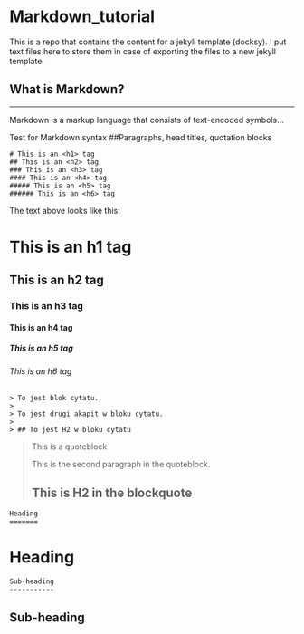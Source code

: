 # Markdown_tutorial
This is a repo that contains the content for a jekyll template (docksy). I put text files here to store them in case of exporting the files to a new jekyll template.

## What is Markdown?
---

Markdown is a markup language that consists of text-encoded symbols...

Test for Markdown syntax
##Paragraphs, head titles, quotation blocks
```
# This is an <h1> tag
## This is an <h2> tag
### This is an <h3> tag
#### This is an <h4> tag
##### This is an <h5> tag
###### This is an <h6> tag
```
The text above looks like this:

# This is an h1 tag
## This is an h2 tag
### This is an h3 tag
#### This is an h4 tag
##### This is an h5 tag
###### This is an h6 tag

```
> To jest blok cytatu.
>
> To jest drugi akapit w bloku cytatu.
>
> ## To jest H2 w bloku cytatu
```
> This is a quoteblock
>
> This is the second paragraph in the quoteblock.
>
> ## This is H2 in the blockquote

```
Heading
=======
```
Heading
=======
```
Sub-heading
-----------
```
Sub-heading
-----------
```

```

```

```

```

```
